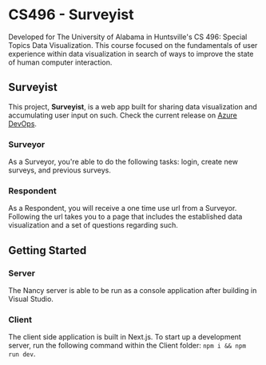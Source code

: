 # CS496 - Surveyist

Developed for The University of Alabama in Huntsville's CS 496: Special Topics Data Visualization. This course focused on the fundamentals of user experience within data visualization in search of ways to improve the state of human computer interaction.

## Surveyist

This project, **Surveyist**, is a web app built for sharing data visualization and accumulating user input on such. Check the current release on [Azure DevOps](https://dev.azure.com/cmd0031/Surveyist).

### Surveyor

As a Surveyor, you're able to do the following tasks: login, create new surveys, and previous surveys.

### Respondent

As a Respondent, you will receive a one time use url from a Surveyor. Following the url takes you to a page that includes the established data visualization and a set of questions regarding such.

## Getting Started

### Server

The Nancy server is able to be run as a console application after building in Visual Studio.

### Client

The client side application is built in Next.js. To start up a development server, run the following command within the Client folder: `npm i && npm run dev`.